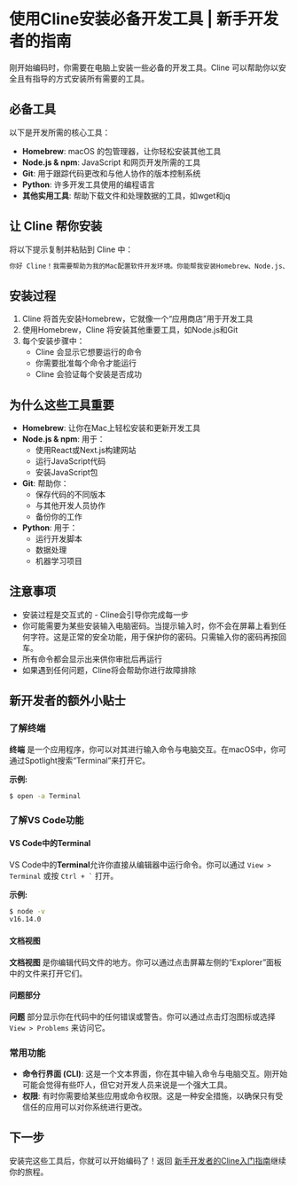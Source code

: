 # 使用Cline安装必备开发工具 | 新手开发者的指南

刚开始编码时，你需要在电脑上安装一些必备的开发工具。Cline 可以帮助你以安全且有指导的方式安装所有需要的工具。

## 必备工具

以下是开发所需的核心工具：

- **Homebrew**: macOS 的包管理器，让你轻松安装其他工具
- **Node.js & npm**: JavaScript 和网页开发所需的工具
- **Git**: 用于跟踪代码更改和与他人协作的版本控制系统
- **Python**: 许多开发工具使用的编程语言
- **其他实用工具**: 帮助下载文件和处理数据的工具，如wget和jq

## 让 Cline 帮你安装

将以下提示复制并粘贴到 Cline 中：

```bash
你好 Cline！我需要帮助为我的Mac配置软件开发环境。你能帮我安装Homebrew、Node.js、Git、Python和许多其他编码所需的基本工具吗？我希望你一步步地指导我完成整个过程，解释每个工具的作用，并确保所有安装都正确。
```

## 安装过程

1. Cline 将首先安装Homebrew，它就像一个“应用商店”用于开发工具
2. 使用Homebrew，Cline 将安装其他重要工具，如Node.js和Git
3. 每个安装步骤中：
    - Cline 会显示它想要运行的命令
    - 你需要批准每个命令才能运行
    - Cline 会验证每个安装是否成功

## 为什么这些工具重要

- **Homebrew**: 让你在Mac上轻松安装和更新开发工具
- **Node.js & npm**: 用于：
    - 使用React或Next.js构建网站
    - 运行JavaScript代码
    - 安装JavaScript包
- **Git**: 帮助你：
    - 保存代码的不同版本
    - 与其他开发人员协作
    - 备份你的工作
- **Python**: 用于：
    - 运行开发脚本
    - 数据处理
    - 机器学习项目

## 注意事项

- 安装过程是交互式的 - Cline会引导你完成每一步
- 你可能需要为某些安装输入电脑密码。当提示输入时，你不会在屏幕上看到任何字符。这是正常的安全功能，用于保护你的密码。只需输入你的密码再按回车。
- 所有命令都会显示出来供你审批后再运行
- 如果遇到任何问题，Cline将会帮助你进行故障排除

## 新开发者的额外小贴士

### 了解终端

**终端** 是一个应用程序，你可以对其进行输入命令与电脑交互。在macOS中，你可通过Spotlight搜索“Terminal”来打开它。

**示例:**

```bash
$ open -a Terminal
```

### 了解VS Code功能

#### VS Code中的Terminal

VS Code中的**Terminal**允许你直接从编辑器中运行命令。你可以通过 `View > Terminal` 或按 `` Ctrl + ` `` 打开。

**示例:**

```bash
$ node -v
v16.14.0
```

#### 文档视图

**文档视图** 是你编辑代码文件的地方。你可以通过点击屏幕左侧的“Explorer”面板中的文件来打开它们。

#### 问题部分

**问题** 部分显示你在代码中的任何错误或警告。你可以通过点击灯泡图标或选择 `View > Problems` 来访问它。

### 常用功能

- **命令行界面 (CLI)**: 这是一个文本界面，你在其中输入命令与电脑交互。刚开始可能会觉得有些吓人，但它对开发人员来说是一个强大工具。
- **权限**: 有时你需要给某些应用或命令权限。这是一种安全措施，以确保只有受信任的应用可以对你系统进行更改。

## 下一步

安装完这些工具后，你就可以开始编码了！返回 [新手开发者的Cline入门指南](../getting-started-new-coders/README.md)继续你的旅程。